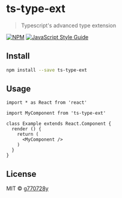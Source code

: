 # ts-type-ext

> Typescript&#x27;s advanced type extension

[![NPM](https://img.shields.io/npm/v/ts-type-ext.svg)](https://www.npmjs.com/package/ts-type-ext) [![JavaScript Style Guide](https://img.shields.io/badge/code_style-standard-brightgreen.svg)](https://standardjs.com)

## Install

```bash
npm install --save ts-type-ext
```

## Usage

```tsx
import * as React from 'react'

import MyComponent from 'ts-type-ext'

class Example extends React.Component {
  render () {
    return (
      <MyComponent />
    )
  }
}
```

## License

MIT © [g770728y](https://github.com/g770728y)
